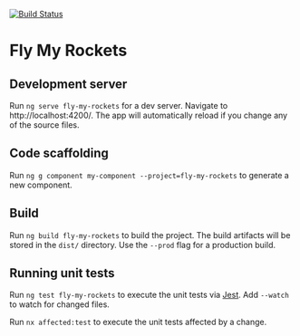 [![Build Status](https://travis-ci.org/getabetterpic/fly-my-rockets.svg?branch=master)](https://travis-ci.org/getabetterpic/fly-my-rockets)

# Fly My Rockets

## Development server

Run `ng serve fly-my-rockets` for a dev server. Navigate to http://localhost:4200/. The app will automatically reload if you change any of the source files.

## Code scaffolding

Run `ng g component my-component --project=fly-my-rockets` to generate a new component.

## Build

Run `ng build fly-my-rockets` to build the project. The build artifacts will be stored in the `dist/` directory. Use the `--prod` flag for a production build.

## Running unit tests

Run `ng test fly-my-rockets` to execute the unit tests via [Jest](https://jestjs.io). Add `--watch` to watch for changed files.

Run `nx affected:test` to execute the unit tests affected by a change.

